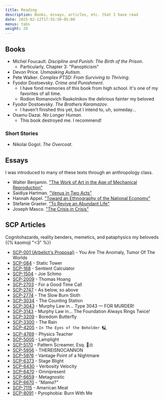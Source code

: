 ```yaml
---
title: Reading
description: Books, essays, articles, etc. that I have read
date: 2025-02-12T17:55:50-05:00
menus: tabs
weight: 20
---
```


## Books

- Michel Foucault. *Discipline and Punish: The Birth of the Prison*.
    - Particularly, Chapter 3: "Panopticism"
- Devon Price. *Unmasking Autism*.
- Pete Walker. *Complex PTSD: From Surviving to Thriving*.
- Fyodor Dostoevsky. *Crime and Punishment*.
    - I have fond memories of this book from high school. It's one of my favorites of all time.
    - Rodion Romanovich Raskolnikov the delirious fainter my beloved
- Fyodor Dostoevsky. *The Brothers Karamazov*.
    - I haven't finished this yet, but I intend to, uh, someday...
- Osamu Dazai. *No Longer Human*.
    - This book destroyed me. I recommend!

### Short Stories

- Nikolai Gogol. *The Overcoat*.

## Essays

I was introduced to many of these texts through an anthropology class.

- Walter Benjamin. ["The Work of Art in the Age of Mechanical Reproduction"](https://web.mit.edu/allanmc/www/benjamin.pdf)
- Saidiya Hartman. ["Venus in Two Acts"](https://muse.jhu.edu/article/241115)
- Hannah Appel. ["Toward an Ethnography of the National Economy"](https://anthrosource.onlinelibrary.wiley.com/doi/full/10.14506/ca32.2.09)
- Stefanie Graeter. ["To Revive an Abundant Life"](https://anthrosource.onlinelibrary.wiley.com/doi/full/10.14506/ca32.1.09)
- Joseph Masco. ["The Crisis in Crisis"](https://www.journals.uchicago.edu/doi/10.1086/688695)

## SCP Articles

Cognitohazards, reality benders, memetics, and pataphysics my beloveds {{% kaomoji "<3" %}}

- [SCP-001 (Arbelict's Proposal)](https://scp-wiki.wikidot.com/swelling-of-the-worlds) - You Are The Anomaly, Tumor Of The Worlds
- [SCP-084](https://scp-wiki.wikidot.com/scp-084) - Static Tower
- [SCP-168](https://scp-wiki.wikidot.com/scp-168) - Sentient Calculator
- [SCP-1504](https://scp-wiki.wikidot.com/scp-1504) - Joe Schmo
- [SCP-2009](https://scp-wiki.wikidot.com/scp-2009) - Thomas Hoang
- [SCP-2703](https://scp-wiki.wikidot.com/scp-2703) - For a Good Time Call
- [SCP-2747](https://scp-wiki.wikidot.com/scp-2747) - As below, so above
- [SCP-2774](https://scp-wiki.wikidot.com/scp-2774) - The Slow Burn Sloth
- [SCP-3034](https://scp-wiki.wikidot.com/scp-3034) - The Counting Station
- [SCP-3043](https://scp-wiki.wikidot.com/scp-3043) - Murphy Law in… Type 3043 — FOR MURDER!
- [SCP-3143](https://scp-wiki.wikidot.com/scp-3143) - Murphy Law in… The Foundation Always Rings Twice!
- [SCP-3209](https://scp-wiki.wikidot.com/scp-3209) - Boredom Butterfly
- [SCP-3300](https://scp-wiki.wikidot.com/scp-3300) - The Rain
- [SCP-4205](https://scp-wiki.wikidot.com/scp-4205) - `In The Eyes of the Beholder 🖳`
- [SCP-4769](https://scp-wiki.wikidot.com/scp-4769) - Physics Teacher
- [SCP-5005](https://scp-wiki.wikidot.com/scp-5005) - Lamplight
- [SCP-5170](https://scp-wiki.wikidot.com/scp-5170) - Pattern Screamer, Esq. 💼⚖️
- [SCP-5956](https://scp-wiki.wikidot.com/scp-5956) - THEREISNOCANNON
- [SCP-5976](https://scp-wiki.wikidot.com/scp-5976) - Vantage Point of a Nightmare
- [SCP-6373](https://scp-wiki.wikidot.com/scp-6373) - Stage Blight
- [SCP-6430](https://scp-wiki.wikidot.com/scp-6430) - Verbosity Velocity
- [SCP-6470](https://scp-wiki.wikidot.com/scp-6470) - Omnipresent
- [SCP-6659](https://scp-wiki.wikidot.com/scp-6659) - Metagnostic
- [SCP-6670](https://scp-wiki.wikidot.com/scp-6670) - *"Mama?"*
- [SCP-7115](https://scp-wiki.wikidot.com/scp-7115) - American Meat
- [SCP-8091](https://scp-wiki.wikidot.com/scp-8091) - Pyrophobia: Burn With Me

